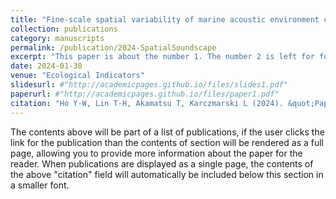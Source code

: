 ```yaml
---
title: "Fine-scale spatial variability of marine acoustic environment corresponds with habitat utilization of Indo-Pacific humpback dolphins in Hong Kong waters"
collection: publications
category: manuscripts
permalink: /publication/2024-SpatialSoundscape
excerpt: "This paper is about the number 1. The number 2 is left for future work."
date: 2024-01-30
venue: "Ecological Indicators"
slidesurl: #"http://academicpages.github.io/files/slides1.pdf"
paperurl: #"http://academicpages.github.io/files/paper1.pdf"
citation: "Ho Y-W, Lin T-H, Akamatsu T, Karczmarski L (2024). &quot;Paper Title Number 1.&quot; <i>Journal 1</i>. 158:111228."
---
```


The contents above will be part of a list of publications, if the user clicks the link for the publication than the contents of section will be rendered as a full page, allowing you to provide more information about the paper for the reader. When publications are displayed as a single page, the contents of the above "citation" field will automatically be included below this section in a smaller font.
